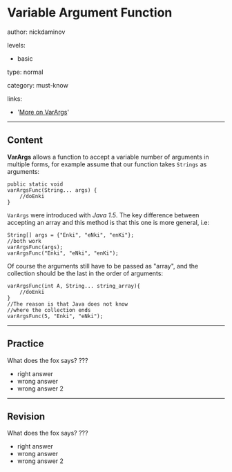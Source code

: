 # Variable Argument Function
author: nickdaminov

levels:

  - basic

type: normal

category: must-know

links:

  - '[More on VarArgs](https://stackoverflow.com/questions/7607353/how-to-create-java-method-that-accepts-variable-number-of-arguments)'

---
## Content

**VarArgs** allows a function to accept a variable number of arguments in multiple forms, for example assume that our function takes `Strings` as arguments:
```
public static void
varArgsFunc(String... args) {
    //doEnki
}
```

`VarArgs` were introduced with *Java 1.5*. The key difference between accepting an array and this method is that this one is more general, i.e:
```
String[] args = {"Enki", "eNki", "enKi"};
//both work
varArgsFunc(args);
varArgsFunc("Enki", "eNki", "enKi");  
```

Of course the arguments still have to be passed as "array", and the collection should be the last in the order of arguments:
```
varArgsFunc(int A, String... string_array){
    //doEnki
}
//The reason is that Java does not know
//where the collection ends
varArgsFunc(5, "Enki", "eNki");
```

---
## Practice

What does the fox says?
???

* right answer
* wrong answer
* wrong answer 2

---
## Revision

What does the fox says?
???

* right answer
* wrong answer
* wrong answer 2
